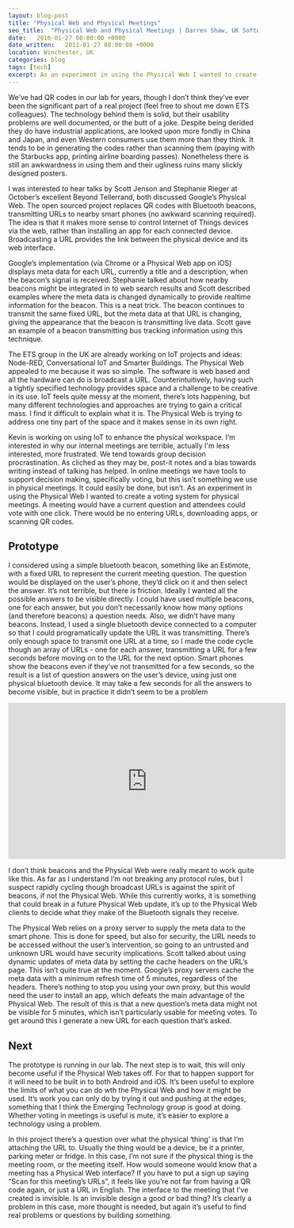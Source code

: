 ```yaml
---
layout: blog-post
title: "Physical Web and Physical Meetings"
seo_title:  "Physical Web and Physical Meetings | Darren Shaw, UK Software Developer"
date:   2016-01-27 08:00:00 +0000
date_written:   2011-01-27 08:00:00 +0000
location: Winchester, UK
categories: blog
tags: [tech]
excerpt: As an experiment in using the Physical Web I wanted to create a voting system for physical meetings.  A meeting would have a current question and attendees could vote with one click.  There would be no entering URLs, downloading apps, or scanning QR codes.
---
```

We’ve had QR codes in our lab for years, though I don’t think they’ve ever been the significant part of a real project (feel free to shout me down ETS colleagues). The technology behind them is solid, but their usability problems are well documented, or the butt of a joke.  Despite being derided they do have industrial applications, are looked upon more fondly in China and Japan, and even Western consumers use them more than they think.  It tends to be in generating the codes rather than scanning them (paying with the Starbucks app, printing airline boarding passes). Nonetheless there is still an awkwardness in using them and their ugliness ruins many slickly designed posters.

I was interested to hear talks by Scott Jenson and Stephanie Rieger at October’s excellent Beyond Tellerrand, both discussed Google’s Physical Web.  The open sourced project replaces QR codes with Bluetooth beacons, transmitting URLs to nearby smart phones (no awkward scanning required). The idea is that it makes more sense to control Internet of Things devices via the web, rather than installing an app for each connected device.  Broadcasting a URL provides the link between the physical device and its web interface.

Google’s implementation (via Chrome or a Physical Web app on iOS) displays meta data for each URL, currently a title and a description, when the beacon’s signal is received.  Stephanie talked about how nearby beacons might be integrated in to web search results and Scott described examples where the meta data is changed dynamically to provide realtime information for the beacon. This is a neat trick. The beacon continues to transmit the same fixed URL, but the meta data at that URL is changing, giving the appearance that the beacon is transmitting live data.  Scott gave an example of a beacon transmitting bus tracking information using this technique.

The ETS group in the UK are already working on IoT projects and ideas: Node-RED, Conversational IoT and Smarter Buildings.  The Physical Web appealed to me because it was so simple. The software is web based and all the hardware can do is broadcast a URL. Counterintuitively, having such a tightly specified technology provides space and a challenge to be creative in its use.  IoT feels quite messy at the moment, there’s lots happening, but many different technologies and approaches are trying to gain a critical mass.  I find it difficult to explain what it is. The Physical Web is trying to address one tiny part of the space and it makes sense in its own right.

Kevin is working on using IoT to enhance the physical workspace.  I’m interested in why our internal meetings are terrible, actually I'm less interested, more frustrated. We tend towards group decision procrastination. As cliched as they may be, post-it notes and a bias towards writing instead of talking has helped.  In online meetings we have tools to support decision making, specifically voting, but this isn’t something we use in physical meetings. It could easily be done, but isn’t. As an experiment in using the Physical Web I wanted to create a voting system for physical meetings.  A meeting would have a current question and attendees could vote with one click.  There would be no entering URLs, downloading apps, or scanning QR codes.

## Prototype
I considered using a simple bluetooth beacon, something like an Estimote, with a fixed URL to represent the current meeting question. The question would be displayed on the user’s phone, they’d click on it and then select the answer. It’s not terrible, but there is friction. Ideally I wanted all the possible answers to be visible directly.  I could have used multiple beacons, one for each answer, but you don’t necessarily know how many options (and therefore beacons) a question needs.  Also, we didn’t have many beacons.  Instead, I used a single  bluetooth device connected to a computer so that I could programatically update the URL it was transmitting.  There’s only enough space to transmit one URL at a time, so I made the code cycle though an array of URLs - one for each answer, transmitting a URL for a few seconds before moving on to the URL for the next option.  Smart phones show the beacons even if they’ve not transmitted for a few seconds, so the result is a list of question answers on the user’s device, using just one physical bluetooth device.  It may take a few seconds for all the answers to become visible, but in practice it didn’t seem to be a problem

<p class='embed'>
  <iframe allowfullscreen="true" frameborder="0"  src="https://www.youtube.com/embed/c8HfyF2PpCo?rel=0" width="560" height="315"></iframe>
</p>

I don’t think beacons and the Physical Web were really meant to work quite like this.  As far as I understand I’m not breaking any protocol rules, but I suspect rapidly cycling though broadcast URLs is against the spirit of beacons, if not the Physical Web.  While this currently works, it is something that could break in a future Physical Web update, it’s up to the Physical Web clients to decide what they make of the Bluetooth signals they receive.

The Physical Web relies on a proxy server to supply the meta data to the smart phone.  This is done for speed, but also for security, the URL needs to be accessed without the user’s intervention, so going to an untrusted and unknown URL would have security implications.  Scott talked about using dynamic updates of meta data by setting the cache headers on the URL’s page.  This isn’t quite true at the moment.  Google’s proxy servers cache the meta data with a minimum refresh time of 5 minutes, regardless of the headers. There’s nothing to stop you using your own proxy, but this would need the user to install an app, which defeats the main advantage of the Physical Web.  The result of this is that a new question’s meta data might not be visible for 5 minutes, which isn’t particularly usable for meeting votes. To get around this I generate a new URL for each question that’s asked.

## Next
The prototype is running in our lab. The next step is to wait, this will only become useful if the Physical Web takes off.  For that to happen support for it will need to be built in to both Android and iOS.  It’s been useful to explore the limits of what you can do wth the Physical Web and how it might be used. It’s work you can only do by trying it out and pushing at the edges, something that I think the Emerging Technology group is good at doing. Whether voting in meetings is useful is mute, it’s easier to explore a technology using a problem.

In this project there’s a question over what the physical ‘thing' is that I’m attaching the URL to. Usually the thing would be a device, be it a printer, parking meter or fridge. In this case, I’m not sure if the physical thing is the meeting room, or the meeting itself. How would someone would know that a meeting has a Physical Web interface? If you have to put a sign up saying “Scan for this meeting’s URLs”, it feels like you’re not far from having a QR code again, or just a URL in English. The interface to the meeting that I’ve created is invisible. Is an invisible design a good or bad thing? It’s clearly a problem in this case, more thought is needed, but again it’s useful to find real problems or questions by building something.
